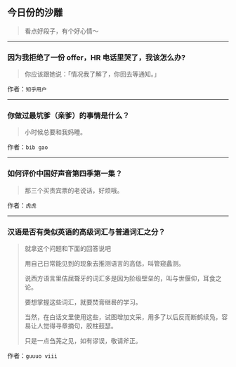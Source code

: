 ## 今日份的沙雕

> 看点好段子，有个好心情～


 
---

### 因为我拒绝了一份 offer，HR 电话里哭了，我该怎么办?

> 你应该跟她说：「情况我了解了，你回去等通知。」


作者：`知乎用户`

---

### 你做过最坑爹（亲爹）的事情是什么？

> 小时候总要和我妈睡。


作者：`bib gao`

---

### 如何评价中国好声音第四季第一集？

> 那三个买贵宾票的老说话，好烦哦。


作者：`虎虎`

---

### 汉语是否有类似英语的高级词汇与普通词汇之分？

> 就拿这个问题和下面的回答说吧
> 
> 用自己日常能见到的现象去推测语言的高低，叫管窥蠡测。
> 
> 说西方语言里佶屈聱牙的词汇多是因为阶级壁垒的，叫与世偃仰，耳食之论。
> 
> 要想掌握这些词汇，就要焚膏继晷的学习。
> 
> 当然，在白话文里使用这些，试图增加文采，用多了以后反而断鹤续凫，容易让人觉得寻章摘句，胶柱鼓瑟。
> 
> 只是一点刍荛之见，如有谬误，敬请斧正。


作者：`guuuo viii`